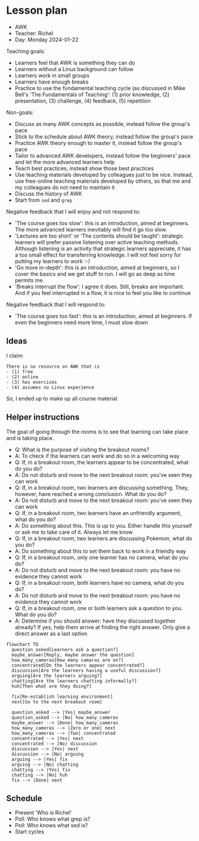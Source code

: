 # Lesson plan

- AWK
- Teacher: Richel
- Day: Monday 2024-01-22

Teaching goals:

- Learners feel that AWK is something they can do
- Learners without a Linux background can follow
- Learners work in small groups
- Learners have enough breaks
- Practice to use the fundamental teaching cycle (as discussed in Mike Bell's 'The 
   Fundamentals of Teaching': (1) prior knowledge,
   (2) presentation, (3) challenge, (4) feedback, (5) repetition

Non-goals:

- Discuss as many AWK concepts as possible,
  instead follow the group's pace
- Stick to the schedule about AWK theory,
  instead follow the group's pace
- Practice AWK theory enough to master it,
  instead follow the group's pace
- Tailor to advanced AWK developers,
  instead follow the beginners' pace 
  and let the more advanced learners help
- Teach best practices,
  instead show those best practices
- Use teaching materials developed by colleagues just to be nice.
  Instead, use free-online teaching materials developed by others,
  so that me and my colleagues do not need to maintain it
- Discuss the history of AWK
- Start from `sed` and `grep`

Negative feedback that I will enjoy and not respond to:

- 'The course goes too slow': this is an introduction, aimed at beginners.
  The more advanced learners inevitably will find it go too slow.
- 'Lectures are too short' or 'The contents should be taught': 
  strategic learners will prefer passive listening
  over active teaching methods. Although listening is an activity that
  strategic learners appreciate, it has a too small effect for transferring knowledge.
  I will not feel sorry for putting my learners to work :-)
- 'Go more in-depth': this is an introduction, aimed at beginners,
  so I cover the basics and we get stuff to run. I will go as deep as time
  permits me.
- 'Breaks interrupt the flow': I agree it does. Still, breaks are
  important. And if you feel interrupted in a flow, it is nice to feel
  you like to continue

Negative feedback that I will respond to:

- 'The course goes too fast': this is an introduction, aimed at beginners.
  If even the beginners need more time, I must slow down

## Ideas

I claim:

```
There is no resource on AWK that is 
- (1) free
- (2) online
- (3) has exercises
- (4) assumes no Linux experience
```

So, I ended up to make up all course material.

## Helper instructions

The goal of going through the rooms is to see
that learning can take place and is taking place.

- Q: What is the purpose of visiting the breakout rooms?
- A: To check if the learners can work and do so in a welcoming way
- Q: If, in a breakout room, the learners appear to be concentrated, what do you do?
- A: Do not disturb and move to the next breakout room: you've seen they can work
- Q: If, in a breakout room, two learners are discussing something. They, however, have reached a wrong conclusion. What do you do?
- A: Do not disturb and move to the next breakout room: you've seen they can work
- Q: If, in a breakout room, two learners have an unfriendly argument, what do you do?
- A: Do something about this. This is up to you. Either handle this yourself or ask me to take care of it. Always let me know
- Q: If, in a breakout room, two learners are discussing Pokemon, what do you do?
- A: Do something about this to set them back to work in a friendly way
- Q: If, in a breakout room, only one learner has no camera, what do you do?
- A: Do not disturb and move to the next breakout room: you have no evidence they cannot work
- Q: If, in a breakout room, both learners have no camera, what do you do?
- A: Do not disturb and move to the next breakout room: you have no evidence they cannot work
- Q: If, in a breakout room, one or both learners ask a question to you. What do you do?
- A: Determine if you should answer: have they discussed together already? If yes, help them arrive at finding the right answer. Only give a direct answer as a last option

```mermaid
flowchart TD
  question_asked[Learners ask a question?]
  maybe_answer[Reply, maybe answer the question]
  how_many_cameras[How many camaras are on?]
  concentrated[Do the learners appear concentrated?]
  discussion[Are the learners having a useful discussion?]
  arguing[Are the learners arguing?]
  chatting[Are the learners chatting informally?]
  huh[Then what are they doing?]

  fix[Re-establish learning environment]
  next[Go to the next breakout room]

  question_asked --> |Yes| maybe_answer
  question_asked --> |No| how_many_cameras
  maybe_answer --> |Done| how_many_cameras
  how_many_cameras --> |Zero or one| next
  how_many_cameras --> |Two| concentrated
  concentrated --> |Yes| next
  concentrated --> |No| discussion
  discussion --> |Yes| next
  discussion --> |No| arguing
  arguing --> |Yes| fix
  arguing --> |No| chatting
  chatting --> |Yes| fix
  chatting --> |No| huh
  fix --> |Done| next
```

## Schedule

- Present 'Who is Richel'
- Poll: Who knows what grep is?
- Poll: Who knows what sed is?
- Start cycles


